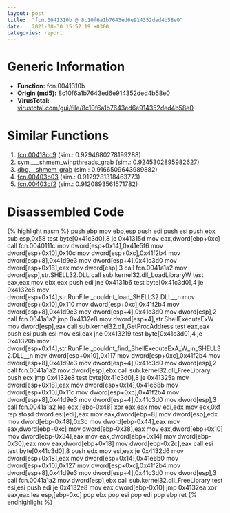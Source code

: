 ```yaml
---
layout: post
title:  "fcn.0041310b @ 8c10f6a1b7643ed6e914352ded4b58e0"
date:   2021-08-30 15:52:19 +0300
categories: report
---
```


# Generic Information
- **Function:** fcn.0041310b
- **Origin (md5):** 8c10f6a1b7643ed6e914352ded4b58e0
- **VirusTotal:** [virustotal.com/gui/file/8c10f6a1b7643ed6e914352ded4b58e0][virustotal_ref]



# Similar Functions

1. [fcn.00418cc9][similar_1_ref] (sim.: 0.9294680278199288)
2. [sym.\_\_\_shmem\_winpthreads\_grab][similar_2_ref] (sim.: 0.9245302895982627)
3. [dbg.\_\_shmem\_grab][similar_3_ref] (sim.: 0.9166509643989882)
4. [fcn.00403b03][similar_4_ref] (sim.: 0.9129281318463773)
5. [fcn.00403cf2][similar_5_ref] (sim.: 0.9120893561571782)


# Disassembled Code

{% highlight nasm %}
push ebp
mov ebp,esp
push edi
push esi
push ebx
sub esp,0x58
test byte[0x41c3d0],8
je 0x41315d
mov eax,dword[ebp+0xc]
call fcn.0040111c
mov dword[esp+0x14],0x41e5f6
mov dword[esp+0x10],0x10c
mov dword[esp+0xc],0x41f2b4
mov dword[esp+8],0x41d9e3
mov dword[esp+4],0x41c3d0
mov dword[esp+0x18],eax
mov dword[esp],3
call fcn.0041a1a2
mov dword[esp],str.SHELL32.DLL
call sub.kernel32.dll_LoadLibraryW
test eax,eax
mov ebx,eax
push edi
jne 0x4131b6
test byte[0x41c3d0],4
je 0x4132e8
mov dword[esp+0x14],str.RunFile:_couldnt_load_SHELL32.DLL__n
mov dword[esp+0x10],0x110
mov dword[esp+0xc],0x41f2b4
mov dword[esp+8],0x41d9e3
mov dword[esp+4],0x41c3d0
mov dword[esp],2
call fcn.0041a1a2
jmp 0x4132e8
mov dword[esp+4],str.ShellExecuteExW
mov dword[esp],eax
call sub.kernel32.dll_GetProcAddress
test eax,eax
push esi
push esi
mov esi,eax
jne 0x413219
test byte[0x41c3d0],4
je 0x41320b
mov dword[esp+0x14],str.RunFile:_couldnt_find_ShellExecuteExA_W_in_SHELL32.DLL__n
mov dword[esp+0x10],0x117
mov dword[esp+0xc],0x41f2b4
mov dword[esp+8],0x41d9e3
mov dword[esp+4],0x41c3d0
mov dword[esp],2
call fcn.0041a1a2
mov dword[esp],ebx
call sub.kernel32.dll_FreeLibrary
push ecx
jmp 0x4132e8
test byte[0x41c3d0],8
je 0x41325a
mov dword[esp+0x18],eax
mov dword[esp+0x14],0x41e68b
mov dword[esp+0x10],0x11c
mov dword[esp+0xc],0x41f2b4
mov dword[esp+8],0x41d9e3
mov dword[esp+4],0x41c3d0
mov dword[esp],3
call fcn.0041a1a2
lea edx,[ebp-0x48]
xor eax,eax
mov edi,edx
mov ecx,0xf
rep stosd dword es:[edi],eax
mov eax,dword[ebp+8]
mov dword[esp],edx
mov dword[ebp-0x48],0x3c
mov dword[ebp-0x44],eax
mov eax,dword[ebp+0xc]
mov dword[ebp-0x38],eax
mov eax,dword[ebp+0x10]
mov dword[ebp-0x34],eax
mov eax,dword[ebp+0x14]
mov dword[ebp-0x30],eax
mov eax,dword[ebp+0x18]
mov dword[ebp-0x2c],eax
call esi
test byte[0x41c3d0],8
push edx
mov esi,eax
je 0x4132d6
mov dword[esp+0x18],eax
mov dword[esp+0x14],0x41e6b0
mov dword[esp+0x10],0x127
mov dword[esp+0xc],0x41f2b4
mov dword[esp+8],0x41d9e3
mov dword[esp+4],0x41c3d0
mov dword[esp],3
call fcn.0041a1a2
mov dword[esp],ebx
call sub.kernel32.dll_FreeLibrary
test esi,esi
push edi
je 0x4132e8
mov eax,dword[ebp-0x10]
jmp 0x4132ea
xor eax,eax
lea esp,[ebp-0xc]
pop ebx
pop esi
pop edi
pop ebp
ret 
{% endhighlight %}


[similar_1_ref]: /report/fcn.00418cc9@8c10f6a1b7643ed6e914352ded4b58e0
[similar_2_ref]: /report/sym.___shmem_winpthreads_grab@63ed397a4c52e7848cb26aceda5eef45
[similar_3_ref]: /report/dbg.__shmem_grab@63ed397a4c52e7848cb26aceda5eef45
[similar_4_ref]: /report/fcn.00403b03@35bedc5498306afe90b32d21d460d74f
[similar_5_ref]: /report/fcn.00403cf2@35bedc5498306afe90b32d21d460d74f
[virustotal_ref]: https://www.virustotal.com/gui/file/8c10f6a1b7643ed6e914352ded4b58e0